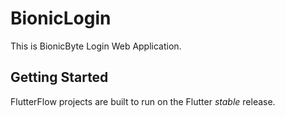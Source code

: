 # BionicLogin

This is BionicByte Login Web Application.

## Getting Started

FlutterFlow projects are built to run on the Flutter _stable_ release.
